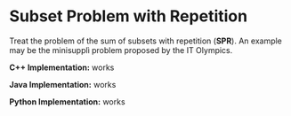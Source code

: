 # Subset Problem with Repetition
Treat the problem of the sum of subsets with repetition (**SPR**). An example may be the minisupplì problem proposed by the IT Olympics.

**C++ Implementation:** works

**Java Implementation:** works

**Python Implementation:** works

